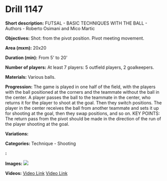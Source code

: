 # Drill 1147

**Short description:**
FUTSAL - BASIC TECHNIQUES WITH THE BALL - Authors - Roberto Osimani and Mico Martic

**Objectives:**
Shot: from the pivot position. Pivot meeting movement.

**Area (mxm):**
20x20

**Duration (min):**
From 5' to 20'

**Number of players:**
At least 7 players: 5 outfield players, 2 goalkeepers.

**Materials:**
Various balls.

**Progression:**
The game is played in one half of the field, with the players with the ball positioned at the corners and the teammate without the ball in the center. A player passes the ball to the teammate in the center, who returns it for the player to shoot at the goal. Then they switch positions. The player in the center receives the ball from another teammate and sets it up for shooting at the goal, then they swap positions, and so on. KEY POINTS: The return pass from the pivot should be made in the direction of the run of the player shooting at the goal.

**Variations:**


**Categories:**
Technique - Shooting

**:**


**Images:**
![](https://www.coachingfutsal.com/\images\496ef2ee3c87081d888acb0dcde48c9139a1f5168978647b60f3c29bf4e474802074d40ef32187c5102feb2d357f700c012c9dc7e752ac2e40a5e0561b52e20852c1ec5fc50b3.jpg)

**Videos:**
[Video Link](https://www.youtube.com/embed/n-Qf2C7AK50)
[Video Link](https://www.youtube.com/embed/IiBS0w8FXTo)


